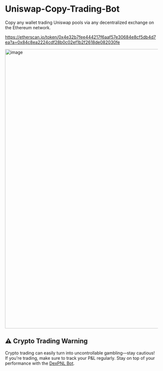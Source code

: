 # Uniswap-Copy-Trading-Bot
Copy any wallet trading Uniswap pools via any decentralized exchange on the Ethereum network.

https://etherscan.io/token/0x4e32b7fee444217f6aaf57e30684e8cf5db4d7ea?a=0x84c8ea2224cdf28b0c02ef1b2f2618de082030fe


<img width="918" alt="image" src="https://github.com/user-attachments/assets/6f9d2f4a-dafc-4a01-ba3b-e4c9174ec3be">



## ⚠️ Crypto Trading Warning
Crypto trading can easily turn into uncontrollable gambling—stay cautious! If you're trading, make sure to track your P&L regularly. Stay on top of your performance with the [DexPNL Bot](https://t.me/dexpnl_bot). 
